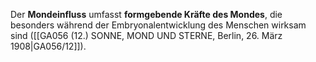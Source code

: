 
Der **Mondeinfluss** umfasst **formgebende Kräfte des Mondes**, die besonders während der Embryonalentwicklung des Menschen wirksam sind ([[GA056 (12.) SONNE, MOND UND STERNE, Berlin, 26. März 1908|GA056/12]]).
